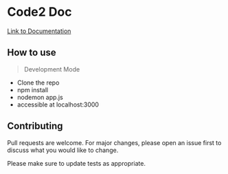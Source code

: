 # Code2 Doc

[Link to Documentation](https://documenter.getpostman.com/view/14038453/UyxqBiXx)

## How to use
> Development Mode

- Clone the repo
- npm install
- nodemon app.js
- accessible at localhost:3000

## Contributing
Pull requests are welcome. For major changes, please open an issue first to discuss what you would like to change.

Please make sure to update tests as appropriate.
